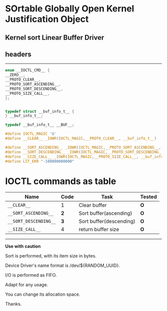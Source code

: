 
# SOrtable Globally Open Kernel Justification Object
## Kernel sort Linear Buffer Driver
## headers
----------------
```c
enum __IOCTL_CMD__ {
__ZERO__,
__PROTO_CLEAR__,
__PROTO_SORT_ASCENDING__,
__PROTO_SORT_DESCENDING__,
__PROTO_SIZE_CALL__,
};


typedef struct __buf_info_t__ {
} __buf_info_t__;

typedef __buf_info_t__ __BUF__;

#define IOCTL_MAGIC 'G'
#define __CLEAR__ _IOWR(IOCTL_MAGIC,__PROTO_CLEAR__, __buf_info_t__) 

#define __SORT_ASCENDING__ _IOWR(IOCTL_MAGIC,__PROTO_SORT_ASCENDING__, __buf_info_t__)
#define __SORT_DESCENDING__ _IOWR(IOCTL_MAGIC,__PROTO_SORT_DESCENDING__, __buf_info_t__)
#define __SIZE_CALL__ _IOWR(IOCTL_MAGIC,__PROTO_SIZE_CALL__, __buf_info_t__)
#define LST_ERR "-100000000000"
```

# IOCTL commands as table
|Name|Code|Task|Tested|
|---|---|---|---|
|`__CLEAR__`|1|Clear buffer|**O**| 
|`__SORT_ASCENDING__`|**2**|Sort buffer(ascending)|**O**|    
|`__SORT_DESCENDING__`|**3**|Sort buffer(descending)|**O**|
|`__SIZE_CALL__`|4|return buffer size|**O**|
-----------------------------------------
    
**Use with caution**

Sort is performed, with its item size in bytes.

Device Driver's name format is /dev/${RANDOM_UUID}.

I/O is performed as FIFO.

Adapt for any usage.

You can change its allocation space.

Thanks.



